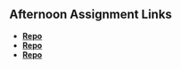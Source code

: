 ## Afternoon Assignment Links

* **[Repo](https://github.com/ArrMata/<ASSIGNMENT_REPO>)**
* **[Repo](https://github.com/ArrMata/<ASSIGNMENT_REPO>)**
* **[Repo](https://github.com/ArrMata/<ASSIGNMENT_REPO>)**
